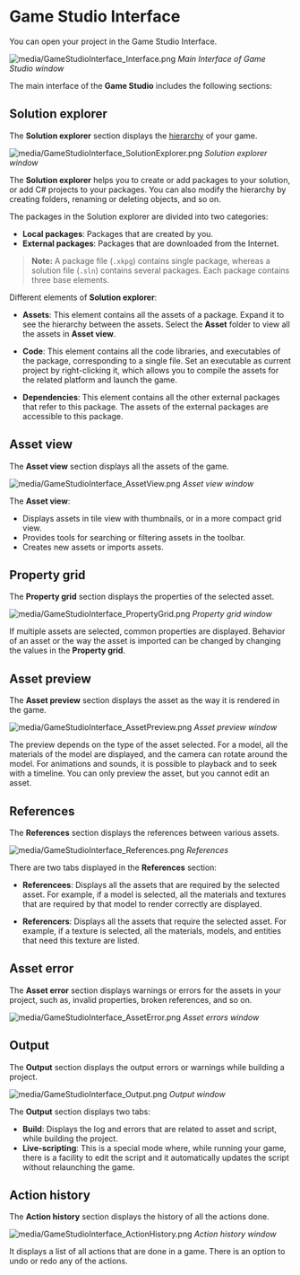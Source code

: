 # Game Studio Interface

You can open your project in the Game Studio Interface.

![media/GameStudioInterface_Interface.png](media/GameStudioInterface_Interface.png)
_Main Interface of Game Studio window_

The main interface of the **Game Studio** includes the following sections:

## Solution explorer

The **Solution explorer** section displays the [hierarchy](http://doc.xenko.com/latest/manual/getting-started/game-project-hierarchy.html) of your game. 
 
![media/GameStudioInterface_SolutionExplorer.png](media/GameStudioInterface_SolutionExplorer.png)
_Solution explorer window_

The **Solution explorer** helps you to create or add packages to your solution, or add C# projects to your packages. You can also modify the hierarchy by creating folders, renaming or deleting objects, and so on.

The packages in the Solution explorer are divided into two categories:
 * **Local packages**: Packages that are created by you.
 * **External packages**: Packages that are downloaded from the Internet.
 >**Note:** A package file (``.xkpg``) contains single package, whereas a solution file (``.sln``) contains several packages. Each package contains three base elements.

Different elements of **Solution explorer**:
 * **Assets**: This element contains all the assets of a package. Expand it to see the hierarchy between the assets. Select the **Asset** folder to view all the assets in **Asset view**.

 * **Code**: This element contains all the code libraries, and executables of the package, corresponding to a single file. Set an executable as current project by right-clicking it, which allows you to compile the assets for the related platform and launch the game.

 * **Dependencies**: This element contains all the other external packages that refer to this package. The assets of the external packages are accessible to this package.

## Asset view

The **Asset view** section displays all the assets of the game.

![media/GameStudioInterface_AssetView.png](media/GameStudioInterface_AssetView.png)
_Asset view window_

The **Asset view**:
 * Displays assets in tile view with thumbnails, or in a more compact grid view.
 * Provides tools for searching or filtering assets in the toolbar.
 * Creates new assets or imports assets.
 
## Property grid
The **Property grid** section displays the properties of the selected asset.

![media/GameStudioInterface_PropertyGrid.png](media/GameStudioInterface_PropertyGrid.png)
_Property grid window_

If multiple assets are selected, common properties are displayed. Behavior of an asset or the way the asset is imported can be changed by changing the values in the **Property grid**.

## Asset preview 

The **Asset preview** section displays the asset as the way it is rendered in the game.

![media/GameStudioInterface_AssetPreview.png](media/GameStudioInterface_AssetPreview.png)
_Asset preview window_

The preview depends on the type of the asset selected. For a model, all the materials of the model are displayed, and the camera can rotate around the model. For animations and sounds, it is possible to playback and to seek with a timeline. You can only preview the asset, but you cannot edit an asset.


## References

The **References** section displays the references between various assets.

![media/GameStudioInterface_References.png](media/GameStudioInterface_References.png)
_References_

There are two tabs displayed in the **References** section:

 * **Referencees**: Displays all the assets that are required by the selected asset. For example, if a model is selected, all the materials and textures that are required by that model to render correctly are displayed.

 * **Referencers**: Displays all the assets that require the selected asset. For example, if a texture is selected, all the materials, models, and entities that need this texture are listed.

## Asset error

The **Asset error** section displays warnings or errors for the assets in your project, such as, invalid properties, broken references, and so on. 

![media/GameStudioInterface_AssetError.png](media/GameStudioInterface_AssetError.png)
_Asset errors window_
 
## Output

The **Output** section displays the output errors or warnings while building a project.

![media/GameStudioInterface_Output.png](media/GameStudioInterface_Output.png)
_Output window_

The **Output** section displays two tabs:

 * **Build**:  Displays the log and errors that are related to asset and script, while building the project.
 * **Live-scripting**: This is a special mode where, while running your game, there is a facility to edit the script and it automatically updates the script without relaunching the game.

## Action history

The **Action history** section displays the history of all the actions done.
 
![media/GameStudioInterface_ActionHistory.png](media/GameStudioInterface_ActionHistory.png)
_Action history window_

It displays a list of all actions that are done in a game. There is an option to undo or redo any of the actions.
